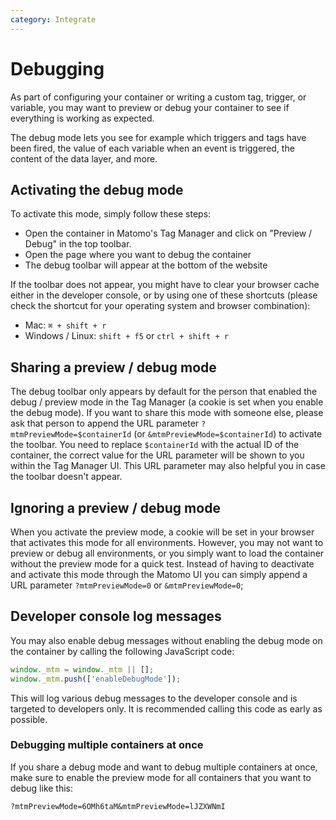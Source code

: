 ```yaml
---
category: Integrate
---
```

# Debugging

As part of configuring your container or writing a custom tag, trigger, or variable, you may want to preview or debug your container to see if everything is working as expected.

The debug mode lets you see for example which triggers and tags have been fired, the value of each variable when an event is triggered, the content of the data layer, and more.

## Activating the debug mode

To activate this mode, simply follow these steps:

* Open the container in Matomo's Tag Manager and click on "Preview / Debug" in the top toolbar.
* Open the page where you want to debug the container
* The debug toolbar will appear at the bottom of the website

<div markdown="1" class="alert alert-info">
If the toolbar does not appear, you might have to clear your browser cache either in the developer console, or by using one of these shortcuts (please check the shortcut for your operating system and browser combination):

* Mac: `⌘ + shift + r`
* Windows / Linux: `shift + f5` or `ctrl + shift + r`
</div>

## Sharing a preview / debug mode

The debug toolbar only appears by default for the person that enabled the debug / preview mode in the Tag Manager (a cookie is set when you enable the debug mode). If you want to share this mode with someone else, please ask that person to append the URL parameter `?mtmPreviewMode=$containerId` (or `&mtmPreviewMode=$containerId`) to activate the toolbar. You need to replace `$containerId` with the actual ID of the container, the correct value for the URL parameter will be shown to you within the Tag Manager UI. This URL parameter may also helpful you in case the toolbar doesn't appear.

## Ignoring a preview / debug mode

When you activate the preview mode, a cookie will be set in your browser that activates this mode for all environments. However, you may not want to preview or debug all environments, or you simply want to load the container without the preview mode for a quick test. Instead of having to deactivate and activate this mode through the Matomo UI you can simply append a URL parameter `?mtmPreviewMode=0` or `&mtmPreviewMode=0`;

## Developer console log messages

You may also enable debug messages without enabling the debug mode on the container by calling the following JavaScript code:

```js
window._mtm = window._mtm || [];
window._mtm.push(['enableDebugMode']);
```

This will log various debug messages to the developer console and is targeted to developers only. It is recommended calling this code as early as possible.

### Debugging multiple containers at once

If you share a debug mode and want to debug multiple containers at once, make sure to enable the preview mode for all containers that you want to debug like this:

```
?mtmPreviewMode=6OMh6taM&mtmPreviewMode=lJZXWNmI
```